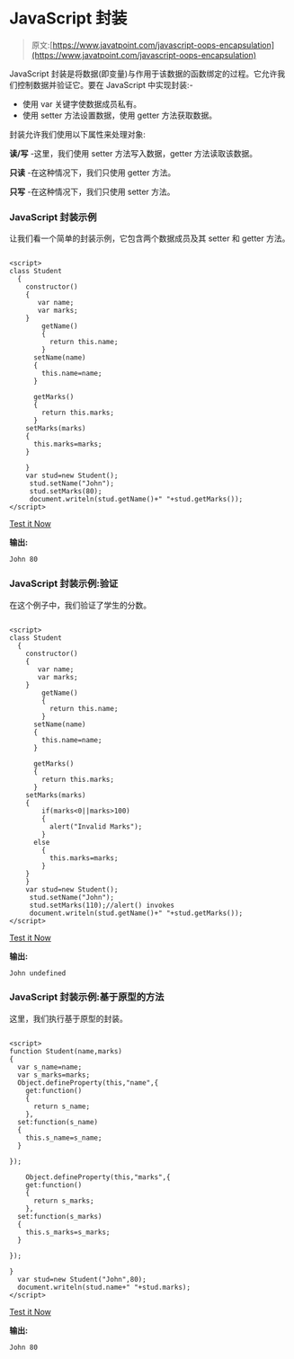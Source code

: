 # JavaScript 封装

> 原文:[https://www.javatpoint.com/javascript-oops-encapsulation](https://www.javatpoint.com/javascript-oops-encapsulation)

JavaScript 封装是将数据(即变量)与作用于该数据的函数绑定的过程。它允许我们控制数据并验证它。要在 JavaScript 中实现封装:-

*   使用 var 关键字使数据成员私有。
*   使用 setter 方法设置数据，使用 getter 方法获取数据。

封装允许我们使用以下属性来处理对象:

**读/写** -这里，我们使用 setter 方法写入数据，getter 方法读取该数据。

**只读** -在这种情况下，我们只使用 getter 方法。

**只写** -在这种情况下，我们只使用 setter 方法。

### JavaScript 封装示例

让我们看一个简单的封装示例，它包含两个数据成员及其 setter 和 getter 方法。

```

<script>
class Student
  {
    constructor()
    {
       var name;
       var marks;
    }
        getName()
        {
          return this.name;
        }
      setName(name)
      {
        this.name=name;
      }

      getMarks()
      {
        return this.marks;
      }
    setMarks(marks)
    {
      this.marks=marks;
    }

    }
    var stud=new Student();
     stud.setName("John");
     stud.setMarks(80);
     document.writeln(stud.getName()+" "+stud.getMarks());
</script>

```

[Test it Now](https://www.javatpoint.com/oprweb/test.jsp?filename=JavaScriptEncapsulationExample)

**输出:**

```
John 80

```

### JavaScript 封装示例:验证

在这个例子中，我们验证了学生的分数。

```

<script>
class Student
  {
    constructor()
    {
       var name;
       var marks;
    }
        getName()
        {
          return this.name;
        }
      setName(name)
      {
        this.name=name;
      }

      getMarks()
      {
        return this.marks;
      }
    setMarks(marks)
    {
        if(marks<0||marks>100)
        {
          alert("Invalid Marks");
        }
      else
        {
          this.marks=marks;
        }
    }
    }
    var stud=new Student();
     stud.setName("John");
     stud.setMarks(110);//alert() invokes
     document.writeln(stud.getName()+" "+stud.getMarks());
</script>

```

[Test it Now](https://www.javatpoint.com/oprweb/test.jsp?filename=JavaScriptEncapsulationValidateExample)

**输出:**

```
John undefined

```

### JavaScript 封装示例:基于原型的方法

这里，我们执行基于原型的封装。

```

<script>
function Student(name,marks)
{
  var s_name=name;
  var s_marks=marks;
  Object.defineProperty(this,"name",{
    get:function()
    {
      return s_name;
    },
  set:function(s_name)
  {
    this.s_name=s_name;
  }

});

    Object.defineProperty(this,"marks",{
    get:function()
    {
      return s_marks;
    },
  set:function(s_marks)
  {
    this.s_marks=s_marks;
  }

});

}
  var stud=new Student("John",80);
  document.writeln(stud.name+" "+stud.marks);
</script>

```

[Test it Now](https://www.javatpoint.com/oprweb/test.jsp?filename=JavaScriptEncapsulationPrototypebasedapproachExample)

**输出:**

```
John 80

```